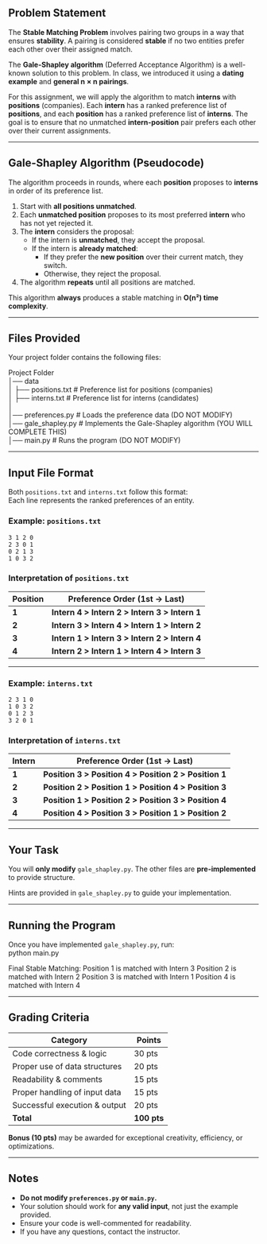 ## Problem Statement  
The **Stable Matching Problem** involves pairing two groups in a way that ensures **stability**. A pairing is considered **stable** if no two entities prefer each other over their assigned match.  

The **Gale-Shapley algorithm** (Deferred Acceptance Algorithm) is a well-known solution to this problem. In class, we introduced it using a **dating example** and **general n × n pairings**.  

For this assignment, we will apply the algorithm to match **interns** with **positions** (companies). Each **intern** has a ranked preference list of **positions**, and each **position** has a ranked preference list of **interns**. The goal is to ensure that no unmatched **intern-position** pair prefers each other over their current assignments.

---

## Gale-Shapley Algorithm (Pseudocode)  
The algorithm proceeds in rounds, where each **position** proposes to **interns** in order of its preference list.

1. Start with **all positions unmatched**.  
2. Each **unmatched position** proposes to its most preferred **intern** who has not yet rejected it.  
3. The **intern** considers the proposal:
   - If the intern is **unmatched**, they accept the proposal.  
   - If the intern is **already matched**:
     - If they prefer the **new position** over their current match, they switch.
     - Otherwise, they reject the proposal.  
4. The algorithm **repeats** until all positions are matched.  

This algorithm **always** produces a stable matching in **O(n²) time complexity**.

---

## Files Provided  
Your project folder contains the following files:

Project Folder  
│── data  
│   ├── positions.txt    # Preference list for positions (companies)  
│   ├── interns.txt      # Preference list for interns (candidates)  
│  
│── preferences.py       # Loads the preference data (DO NOT MODIFY)  
│── gale_shapley.py      # Implements the Gale-Shapley algorithm (YOU WILL COMPLETE THIS)  
│── main.py              # Runs the program (DO NOT MODIFY)  

---

## Input File Format  
Both `positions.txt` and `interns.txt` follow this format:  
Each line represents the ranked preferences of an entity.

### Example: `positions.txt`  
```
3 1 2 0
2 3 0 1
0 2 1 3
1 0 3 2
```
### **Interpretation of `positions.txt`**


| **Position** | **Preference Order (1st → Last)** |
|-------------|----------------------------------|
| **1**       | **Intern 4 > Intern 2 > Intern 3 > Intern 1** |
| **2**       | **Intern 3 > Intern 4 > Intern 1 > Intern 2** |
| **3**       | **Intern 1 > Intern 3 > Intern 2 > Intern 4** |
| **4**       | **Intern 2 > Intern 1 > Intern 4 > Intern 3** |

---

### Example: `interns.txt`  
```
2 3 1 0
1 0 3 2
0 1 2 3
3 2 0 1
```

### **Interpretation of `interns.txt`**


| **Intern**  | **Preference Order (1st → Last)** |
|------------|----------------------------------|
| **1**      | **Position 3 > Position 4 > Position 2 > Position 1** |
| **2**      | **Position 2 > Position 1 > Position 4 > Position 3** |
| **3**      | **Position 1 > Position 2 > Position 3 > Position 4** |
| **4**      | **Position 4 > Position 3 > Position 1 > Position 2** |


---

## Your Task  
You will **only modify** `gale_shapley.py`. The other files are **pre-implemented** to provide structure.

Hints are provided in `gale_shapley.py` to guide your implementation.

---

## Running the Program  
Once you have implemented `gale_shapley.py`, run:  
python main.py  

Final Stable Matching:
Position 1 is matched with Intern 3
Position 2 is matched with Intern 2
Position 3 is matched with Intern 1
Position 4 is matched with Intern 4

---

## Grading Criteria  
| **Category**                  | **Points** |  
|-------------------------------|------------|  
| Code correctness & logic      | 30 pts     |  
| Proper use of data structures | 20 pts     |  
| Readability & comments        | 15 pts     |  
| Proper handling of input data | 15 pts     |  
| Successful execution & output | 20 pts     |  
| **Total**                     | **100 pts**|  

**Bonus (10 pts)** may be awarded for exceptional creativity, efficiency, or optimizations.

---

## Notes  
- **Do not modify `preferences.py` or `main.py`.**  
- Your solution should work for **any valid input**, not just the example provided.  
- Ensure your code is well-commented for readability.  
- If you have any questions, contact the instructor.  
